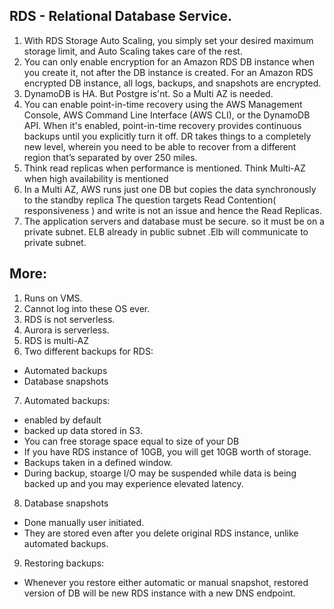## RDS - Relational Database Service.

1. With RDS Storage Auto Scaling, you simply set your desired maximum storage limit, and Auto Scaling takes care of the rest.
2. You can only enable encryption for an Amazon RDS DB instance when you create it, not after the DB instance is created.
For an Amazon RDS encrypted DB instance, all logs, backups, and snapshots are encrypted.
3. DynamoDB is HA. But Postgre is'nt. So a Multi AZ is needed.
4. You can enable point-in-time recovery using the AWS Management Console, AWS Command Line Interface (AWS CLI), or the DynamoDB API. When it's enabled, point-in-time recovery provides continuous backups until you explicitly turn it off.
DR takes things to a completely new level, wherein you need to be able to recover from a different region that’s separated by over 250 miles.
5. Think read replicas when performance is mentioned. Think Multi-AZ when high availability is mentioned
6. In a Multi AZ, AWS runs just one DB but copies the data synchronously to the standby replica
The question targets Read Contention( responsiveness ) and write is not an issue and hence the Read Replicas.
7. The application servers and database must be secure. so it must be on a private subnet. ELB already in public subnet .Elb will communicate to private subnet.

## More:

1. Runs on VMS.
2. Cannot log into these OS ever.
3. RDS is not serverless.
4. Aurora is serverless.
5. RDS is multi-AZ
6. Two different backups for RDS:
 - Automated backups
 - Database snapshots
7. Automated backups:
 - enabled by default
 - backed up data stored in S3.
 - You can free storage space equal to size of your DB
 - If you have RDS instance of 10GB, you will get 10GB worth of storage.
 - Backups taken in a defined window.
 - During backup, stoarge I/O may be suspended while data is being backed up and you may experience elevated latency.
8. Database snapshots
 - Done manually user initiated.
 - They are stored even after you delete original RDS instance, unlike automated backups.
9. Restoring backups:
 - Whenever you restore either automatic or manual snapshot, restored version of DB will be new RDS instance with a new DNS endpoint.

 
